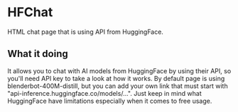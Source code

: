 # HFChat
HTML chat page that is using API from HuggingFace.

## What it doing
It allows you to chat with AI models from HuggingFace by using their API, so you'll need API key to take a look at how it works. By default page is using blenderbot-400M-distill, but you can add your own link that must start with "api-inference.huggingface.co/models/...". Just keep in mind what HuggingFace have limitations especially when it comes to free usage.
